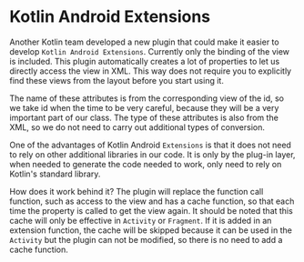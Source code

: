 # Kotlin Android Extensions

Another Kotlin team developed a new plugin that could make it easier to develop `Kotlin Android Extensions`. Currently only the binding of the view is included. This plugin automatically creates a lot of properties to let us directly access the view in XML. This way does not require you to explicitly find these views from the layout before you start using it.

The name of these attributes is from the corresponding view of the id, so we take id when the time to be very careful, because they will be a very important part of our class. The type of these attributes is also from the XML, so we do not need to carry out additional types of conversion.

One of the advantages of Kotlin Android `Extensions` is that it does not need to rely on other additional libraries in our code. It is only by the plug-in layer, when needed to generate the code needed to work, only need to rely on Kotlin's standard library.

How does it work behind it? The plugin will replace the function call function, such as access to the view and has a cache function, so that each time the property is called to get the view again. It should be noted that this cache will only be effective in `Activity` or `Fragment`. If it is added in an extension function, the cache will be skipped because it can be used in the `Activity` but the plugin can not be modified, so there is no need to add a cache function.
